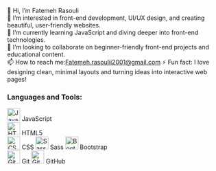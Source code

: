 👋 Hi, I’m Fatemeh Rasouli  
👀 I’m interested in front-end development, UI/UX design, and creating beautiful, user-friendly websites.  
🌱 I’m currently learning JavaScript and diving deeper into front-end technologies.  
💞 I’m looking to collaborate on beginner-friendly front-end projects and educational content.  
📫 How to reach me:Fatemeh.rasoulii2001@gmail.com 
⚡️ Fun fact: I love designing clean, minimal layouts and turning ideas into interactive web pages!
<!---
FatemehRasoulli/FatemehRasoulli is a ✨ special ✨ repository because its `README.md` (this file) appears on your GitHub profile.
You can click the Preview link to take a look at your changes.
--->
### Languages and Tools:
<p>
  <img src="https://cdn.jsdelivr.net/gh/devicons/devicon@latest/icons/javascript/javascript-original.svg" alt="JavaScript" width="30" height="30" /> JavaScript <br/>
  <img src="https://cdn.jsdelivr.net/gh/devicons/devicon@latest/icons/html5/html5-original.svg" alt="HTML5" width="30" height="30" /> HTML5 <br/>
  <img src="https://skillicons.dev/icons?i=css" alt="CSS" width="30" height="30" /> CSS
  <img src="https://skillicons.dev/icons?i=sass" alt="Sass" width="30" height="30" /> Sass
  <img src="https://skillicons.dev/icons?i=bootstrap" alt="Bootstrap" width="30" height="30" /> Bootstrap <br/>
  <img src="https://cdn.jsdelivr.net/gh/devicons/devicon@latest/icons/git/git-original.svg" alt="Git" width="30" height="30" /> Git
  <img src="https://skillicons.dev/icons?i=github" alt="GitHub" width="30" height="30" /> GitHub
</p>
